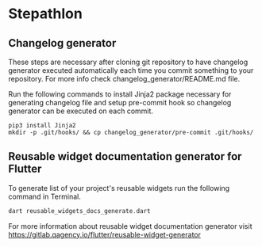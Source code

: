 # Stepathlon

## Changelog generator

These steps are necessary after cloning git repository to have 
changelog generator executed automatically each time you commit something
to your repository. For more info check changelog_generator/README.md file.

Run the following commands to install Jinja2 package necessary for generating changelog file
and setup pre-commit hook so changelog generator can be executed on each commit.
```
pip3 install Jinja2
mkdir -p .git/hooks/ && cp changelog_generator/pre-commit .git/hooks/
```

## Reusable widget documentation generator for Flutter

To generate list of your project's reusable widgets run the following command 
in Terminal.
```dart
dart reusable_widgets_docs_generate.dart
```
For more information about reusable widget documentation generator visit
https://gitlab.qagency.io/flutter/reusable-widget-generator
